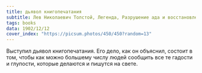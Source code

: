 ```yaml
---
title: дьявол книгопечатания
subtitle: Лев Николаевич Толстой, Легенда, Разрушение ада и восстановление его
tags: books
data: 1902/12/12
cover_index: "https://picsum.photos/450/450?random=13"
---
```



Выступил дьявол книгопечатания. Его дело, как он объяснил, состоит в том, чтобы как можно большему числу людей сообщить все те гадости и глупости, которые делаются и пишутся на свете.
